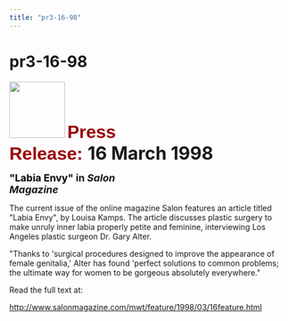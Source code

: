 ```yaml
---
title: "pr3-16-98"
---
```


# pr3-16-98

  
<IMG SRC="/img/logo100.gif" HEIGHT="101" WIDTH="100" /> **<FONT SIZE="+3"><FONT FACE="Arial,Helvetica"><FONT COLOR="#990000">Press<br />Release:<I> </I></FONT></FONT>16 March 1998</FONT>**  
  


**<FONT SIZE="+1"><FONT COLOR="#000000">"Labia Envy"</FONT> in <I>Salon<br />Magazine</I></FONT>**  
  


The current issue of the online magazine Salon features an article titled  
"Labia Envy", by Louisa Kamps. The article discusses plastic surgery to  
make unruly inner labia properly petite and feminine, interviewing Los  
Angeles plastic surgeon Dr. Gary Alter.  
  


"Thanks to 'surgical procedures designed to improve the appearance of  
female genitalia,' Alter has found 'perfect solutions to common problems;  
the ultimate way for women to be gorgeous absolutely everywhere."  
  


Read the full text at:  
  
<A HREF="http://www.salonmagazine.com/mwt/feature/1998/03/16feature.html">http://www.salonmagazine.com/mwt/feature/1998/03/16feature.html</A>  
  
&nbsp;  
  
&nbsp;  
  
&nbsp;